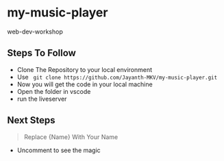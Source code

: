 # my-music-player
web-dev-workshop

## Steps To Follow
- Clone The Repository to your local environment
- Use ` git clone https://github.com/Jayanth-MKV/my-music-player.git`
- Now you will get the code in your local machine
- Open the folder in vscode
- run the liveserver

## Next Steps
> Replace {Name} With Your Name
- Uncomment to see the magic
